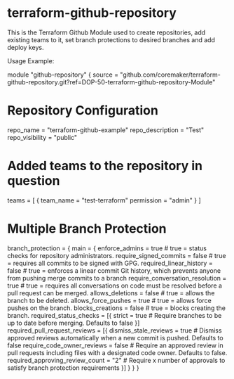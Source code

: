 # terraform-github-repository

This is the Terraform Github Module used to create repositories, add existing teams to it, set branch protections to desired branches and add deploy keys.


Usage Example:

module "github-repository" {
source = "github.com/coremaker/terraform-github-repository.git?ref=DOP-50-terraform-github-repository-Module"
  
  # Repository Configuration
  repo_name = "terraform-github-example"
  repo_description = "Test"
  repo_visibility = "public"

  # Added teams to the repository in question
  teams = [
    {
        team_name = "test-terraform"
        permission = "admin"
    }
  ]

  # Multiple Branch Protection 
  branch_protection = {
    main = {
        enforce_admins                  = true    # true = status checks for repository administrators.
        require_signed_commits          = false   # true = requires all commits to be signed with GPG.
        required_linear_history         = false   # true = enforces a linear commit Git history, which prevents anyone from pushing merge commits to a branch
        require_conversation_resolution = true   # true = requires all conversations on code must be resolved before a pull request can be merged.
        allows_deletions                = false    # true = allows the branch to be deleted.
        allows_force_pushes             = true   # true = allows force pushes on the branch.
        blocks_creations                = false   # true = blocks creating the branch.
        required_status_checks = [{
          strict       = true     # Require branches to be up to date before merging. Defaults to false
        }]
        required_pull_request_reviews = [{
          dismiss_stale_reviews             = true  # Dismiss approved reviews automatically when a new commit is pushed. Defaults to false
          require_code_owner_reviews        = false # Require an approved review in pull requests including files with a designated code owner. Defaults to false.
          required_approving_review_count   = "2"   # Require x number of approvals to satisfy branch protection requirements
        }]
    }
  }
}
